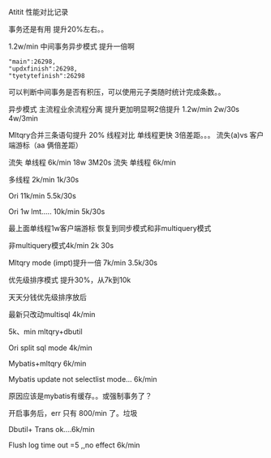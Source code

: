Atitit 性能对比记录

事务还是有用 提升20%左右。。

1.2w/min  中间事务异步模式 提升一倍啊

	"main":26298,
	"updxfinish":26298,
	"tyetytefinish":26298

可以判断中间事务是否有积压，可以使用元子类随时统计完成条数。。





异步模式  主流程业余流程分离 提升更加明显啊2倍提升    1.2w/min
2w/30s    4w/3min





Mltqry合并三条语句提升 20%
线程对比   单线程更快 3倍差距。。。
流失(a)vs 客户端游标（aa 俩倍差距）

流失 单线程 6k/min    18w  3M20s
流失 单线程  6k/min


多线程     2k/min       1k/30s

Ori     11k/min   5.5k/30s







Ori   1w lmt.....    10k/min   5k/30s












最上面单线程1w客户端游标 恢复到同步模式和非multiquery模式   

非multiquery模式4k/min        2k  30s









Mltqry  mode (impt)提升一倍  7k/min    3.5k/30s




优先级排序模式 提升30%，从7k到10k

天天分钱优先级排序放后

最新只改动multisql   4k/min

























5k、min  mltqry+dbutil









Ori   split sql mode   4k/min






Mybatis+mltqry    6k/min






Mybatis update  not selectlist  mode...  6k/min






原因应该是mybatis有缓存。。或强制事务了？


开启事务后，err 只有 800/min 了。垃圾





Dbutil+ Trans ok....6k/min








Flush log time out =5  ,,no effect  6k/min




